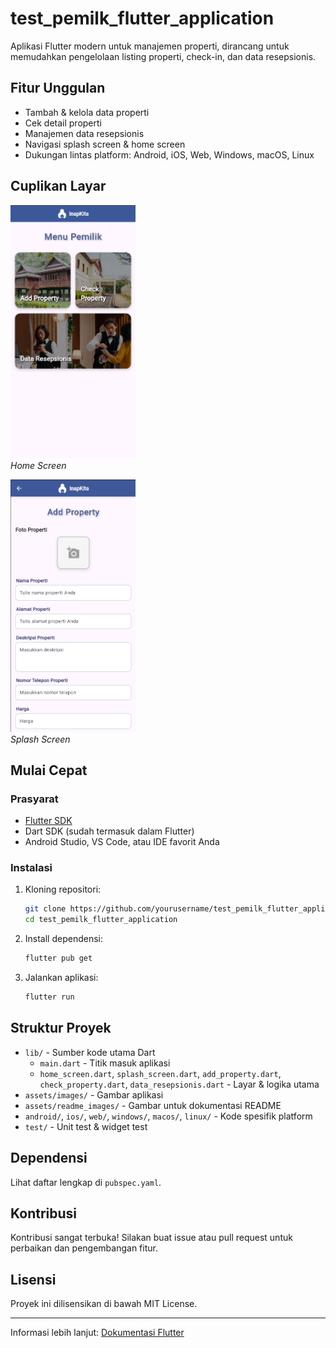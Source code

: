 # test_pemilk_flutter_application

Aplikasi Flutter modern untuk manajemen properti, dirancang untuk memudahkan pengelolaan listing properti, check-in, dan data resepsionis.

## Fitur Unggulan
- Tambah & kelola data properti
- Cek detail properti
- Manajemen data resepsionis
- Navigasi splash screen & home screen
- Dukungan lintas platform: Android, iOS, Web, Windows, macOS, Linux

## Cuplikan Layar
<p align="left">
  <img src="assets/readme_images/image.png" alt="Home Screen" width="200" />
  <br/>
  <em>Home Screen</em>
</p>
<p align="left">
  <img src="assets/readme_images/image-1.png" alt="Splash Screen" width="200" />
  <br/>
  <em>Splash Screen</em>
</p>

## Mulai Cepat

### Prasyarat
- [Flutter SDK](https://flutter.dev/docs/get-started/install)
- Dart SDK (sudah termasuk dalam Flutter)
- Android Studio, VS Code, atau IDE favorit Anda

### Instalasi
1. Kloning repositori:
   ```sh
   git clone https://github.com/yourusername/test_pemilk_flutter_application.git
   cd test_pemilk_flutter_application
   ```
2. Install dependensi:
   ```sh
   flutter pub get
   ```
3. Jalankan aplikasi:
   ```sh
   flutter run
   ```

## Struktur Proyek
- `lib/` - Sumber kode utama Dart
  - `main.dart` - Titik masuk aplikasi
  - `home_screen.dart`, `splash_screen.dart`, `add_property.dart`, `check_property.dart`, `data_resepsionis.dart` - Layar & logika utama
- `assets/images/` - Gambar aplikasi
- `assets/readme_images/` - Gambar untuk dokumentasi README
- `android/`, `ios/`, `web/`, `windows/`, `macos/`, `linux/` - Kode spesifik platform
- `test/` - Unit test & widget test

## Dependensi
Lihat daftar lengkap di `pubspec.yaml`.

## Kontribusi
Kontribusi sangat terbuka! Silakan buat issue atau pull request untuk perbaikan dan pengembangan fitur.

## Lisensi
Proyek ini dilisensikan di bawah MIT License.

---

Informasi lebih lanjut: [Dokumentasi Flutter](https://docs.flutter.dev/)
